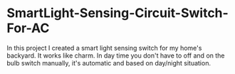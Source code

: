 # SmartLight-Sensing-Circuit-Switch-For-AC
In this project I created a smart light sensing switch for my home's backyard. It works like charm. In day time you don't have to off and on the bulb switch manually, it's automatic and based on day/night situation.
